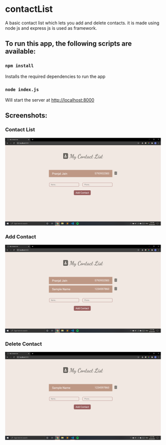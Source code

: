 # contactList
A basic contact list which lets you add and delete contacts. it is made using node js and express js is used as framework. 

## To run this app, the following scripts are available:

### `npm install`

Installs the required dependencies to run the app

### `node index.js`

Will start the server at [http://localhost:8000](http://localhost:8000) 

## Screenshots:

### Contact List

![list](ss1.png)

### Add Contact

![add](ss2.png) 

### Delete Contact

![del](ss3.png) 
